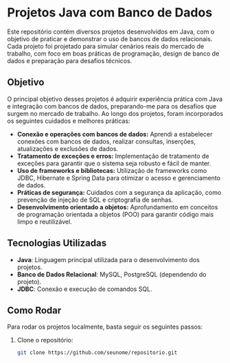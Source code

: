 # Projetos Java com Banco de Dados

Este repositório contém diversos projetos desenvolvidos em Java, com o objetivo de praticar e demonstrar o uso de bancos de dados relacionais. Cada projeto foi projetado para simular cenários reais do mercado de trabalho, com foco em boas práticas de programação, design de banco de dados e preparação para desafios técnicos.

## Objetivo

O principal objetivo desses projetos é adquirir experiência prática com Java e integração com bancos de dados, preparando-me para os desafios que surgem no mercado de trabalho. Ao longo dos projetos, foram incorporados os seguintes cuidados e melhores práticas:

- **Conexão e operações com bancos de dados:** Aprendi a estabelecer conexões com bancos de dados, realizar consultas, inserções, atualizações e exclusões de dados.
- **Tratamento de exceções e erros:** Implementação de tratamento de exceções para garantir que o sistema seja robusto e fácil de manter.
- **Uso de frameworks e bibliotecas:** Utilização de frameworks como JDBC, Hibernate e Spring Data para otimizar o acesso e gerenciamento de dados.
- **Práticas de segurança:** Cuidados com a segurança da aplicação, como prevenção de injeção de SQL e criptografia de senhas.
- **Desenvolvimento orientado a objetos:** Aprofundamento em conceitos de programação orientada a objetos (POO) para garantir código mais limpo e reutilizável.

## Tecnologias Utilizadas

- **Java**: Linguagem principal utilizada para o desenvolvimento dos projetos.
- **Banco de Dados Relacional**: MySQL, PostgreSQL (dependendo do projeto).
- **JDBC**: Conexão e execução de comandos SQL.

  
## Como Rodar

Para rodar os projetos localmente, basta seguir os seguintes passos:

1. Clone o repositório:
   ```bash
   git clone https://github.com/seunome/repositorio.git
